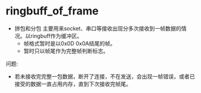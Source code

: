 # ringbuff_of_frame
* 拼包和分包
    主要用来socket、串口等接收出现分多次接收到一帧数据的情况。以ringbuff作为缓冲区。
    * 帧格式暂时是以0x0D 0x0A结尾的帧。
    * 暂时只以帧尾作为完整帧判断标志。

问题:
* 若未接收完完整一包数据，断开了连接，不在发送，会出现一帧错误，或者已接受的数据一直占用内存，直到下次接收完帧尾。
